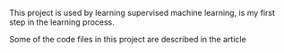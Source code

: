 This project is used by learning supervised machine learning, is my first step in the learning process. 

Some of the code files in this project are described in the article
